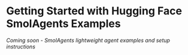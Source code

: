 # Getting Started with Hugging Face SmolAgents Examples

*Coming soon - SmolAgents lightweight agent examples and setup instructions*